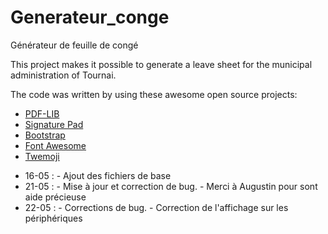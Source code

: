 # Generateur_conge
Générateur de feuille de congé

This project makes it possible to generate a leave sheet for the municipal administration of Tournai.

The code was written by using these awesome open source projects:

- [PDF-LIB](https://pdf-lib.js.org/)
- [Signature Pad](https://github.com/szimek/signature_pad)
- [Bootstrap](https://getbootstrap.com/)
- [Font Awesome](https://fontawesome.com/license)
- [Twemoji](https://twemoji.twitter.com/)


* 16-05 : - Ajout des fichiers de base
* 21-05 : - Mise à jour et correction de bug. 
          - Merci à Augustin pour sont aide précieuse
* 22-05 : - Corrections de bug.
          - Correction de l'affichage sur les périphériques  
            